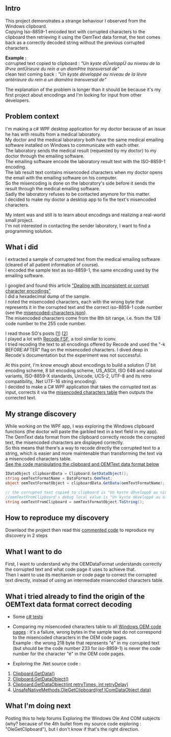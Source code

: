 
## Intro
This project demonstrates a strange behaviour I observed from the Windows clipboard.  
Copying Iso-8859-1 encoded text with corrupted characters to the clipboard then retrieving it using the OemText data format, the text comes back as a correctly decoded string without the previous corrupted characters.  

**Example :**  
corrupted text copied to clipboard : *"Un kyste dÚveloppÚ au niveau de la lÞvre antÚrieure du rein a un diamÞtre transversal de"*  
clean text coming back : *"Un kyste développé au niveau de la lèvre antérieure du rein a un diamètre transversal de"*  
  
The explanation of the problem is longer than it should be because it's my first project about encodings and I'm looking for input from other developers.  

## Problem context


I'm making a c# WPF desktop application for my doctor because of an issue he has with results from a medical laboratory.  
My doctor and the medical laboratory both have the same medical emailing software installed on Windows to communicate with each other.  
The laboratory sends the medical result (requested by my doctor) to my doctor through the emailing software.  
The emailing software encode the laboratory result text with the ISO-8859-1 encoding.  
The lab result text contains misencoded characters when my doctor opens the email with the emailing software on his computer.  
So the misencoding is done on the laboratory's side before it sends the result through the medical emailing software.  
Sadly the laboratory refuses to be contacted anymore for this matter.  
I decided to make my doctor a desktop app to fix the text's misencoded characters.  

My intent was and still is to learn about encodings and realizing a real-world small project.  
I'm not interested in contacting the sender laboratory, I want to find a programming solution.  

## What i did

I extracted a sample of corrupted text from the medical emailing software (cleared of all patient information of course).  
I encoded the sample text as iso-8859-1, the same encoding used by the emailing software.  

I googled and found this article ["Dealing with inconsistent or corrupt character encodings"](http://www.martinaulbach.net/linux/command-line-magic/41-dealing-with-inconsistent-or-corrupt-character-encodings)  
I did a hexadecimal dump of the sample.  
I noted the misencoded characters, each with the wrong byte that represents it in the corrupted text and the correct iso-8859-1 code number (see the [misencoded-characters.json](https://github.com/raoles/clipboard-recoding/blob/master/clipboard-wpf/misencoded-characters.json)).  
The misencoded characters come from the 8th bit range, i.e. from the 128 code number to the 255 code number.  

I read those SO's posts [[1](http://stackoverflow.com/questions/132318/how-do-i-correct-the-character-encoding-of-a-file)] [[2](http://stackoverflow.com/questions/64860/best-way-to-convert-text-files-between-character-sets)]  
I played a lot with [Recode FSF](https://directory.fsf.org/wiki/Recode), a tool similar to iconv.  
I tried recoding the text to all encodings offered by Recode and used the "-k BEFORE:AFTER" flag on the misencoded characters.
I dived deep in Recode's documentation but the experiment was not successful.  

At this point, I'm know enough about encodings to build a solution (7 bit encoding scheme, 8 bit encoding scheme, US_ASCII, ISO 646 and national variants, ISO-8859-X standards, Unicode, UCS-2, UTF-8 and its retro compatibility, .Net UTF-16 string encoding).  
I decided to make a C# WPF application that takes the corrupted text as input, corrects it via the [misencoded characters table](https://github.com/raoles/clipboard-recoding/blob/master/clipboard-wpf/misencoded-characters.json) then outputs the corrected text.  


## My strange discovery
While working on the WPF app, I was exploring the Windows clipboard functions (the doctor will paste the garbled text in a text field in my app).  
The OemText data format from the clipboard correctly recode the corrupted text, the misencoded characters are displayed correctly.  
So this means that there's a way to recode directly the corrupted text to a string, which is easier and more maintenable than transforming the text via a misencoded characters table.  
[See the code manipulating the clipboard and OEMText data format below](https://github.com/raoles/clipboard-recoding/blob/master/clipboard-wpf/MainWindow.xaml.cs#L50)  

```c#
IDataObject clipboardData = Clipboard.GetDataObject();
string oemTextFormatName = DataFormats.OemText;
object oemTextFormatObject = clipboardData.GetData(oemTextFormatName);

// the corrupted text copied to clipboard is "Un kyste dÚveloppÚ au niveau de la lÞvre antÚrieure du rein a un diamÞtre transversal de" from the sample.txt
//oemTextFromClipboard's debug local value is "Un kyste développé au niveau de la lèvre antérieure du rein a un diamètre transversal de", the text correctly decoded
string oemTextFromClipboard = oemTextFormatObject.ToString();

```



## How to reproduce my discovery
Downlaod the project then read this [commented code](https://github.com/raoles/clipboard-recoding/blob/master/clipboard-wpf/MainWindow.xaml.cs#L37) to reproduce my discovery in 2 steps  

## What I want to do
First, I want to understand why the OEMDataFormat understands correctly the corrupted text and what code page it uses to achieve that.  
Then I want to use its mechanism or code page to correct the corrupted text directly, instead of using an intermediate misencoded characters table.  

## What i tried already to find the origin of the OEMText data format correct decoding
* Some [c# tests](https://github.com/raoles/clipboard-recoding/blob/master/clipboard-wpf/MainWindow.xaml.cs#L64)
* Comparing my misencoded characters table to all [Windows OEM code pages](http://www.aivosto.com/vbtips/charsets-codepages-dos.html#codepage863) : it's a failure, wrong bytes in the sample text do not correspond to the misencoded characters in the OEM code pages.  
Example : the wrong 218 byte that represents "é" in my corrupted text (but should be the code number 233 for iso-8859-1) is never the code number for the character "é" in the OEM code pages.  

* Exploring the .Net source code :  
1. [Clipboard.GetData()](https://referencesource.microsoft.com/#System.Windows.Forms/winforms/Managed/System/WinForms/Clipboard.cs,cd4ae5de51327684) 
2. [Clipboard.GetDataObject()](https://referencesource.microsoft.com/#System.Windows.Forms/winforms/Managed/System/WinForms/Clipboard.cs,cd4ae5de51327684)
3. [Clipboard.GetDataObject(int retryTimes, int retryDelay)](https://referencesource.microsoft.com/#System.Windows.Forms/winforms/Managed/System/WinForms/Clipboard.cs,f4f3734655d33a95,references)
4. [UnsafeNativeMethods.OleGetClipboard(ref IComDataObject data)](https://referencesource.microsoft.com/#System.Windows.Forms/winforms/Managed/System/WinForms/UnsafeNativeMethods.cs,e953edbf1bc55d0c)

## What I'm doing next
Posting this to help forums 
Exploring the Windows Ole And COM subjects (why? because of the 4th bullet from my source code exploring : "OleGetClipboard"), but I don't know if that's the right direction.  




